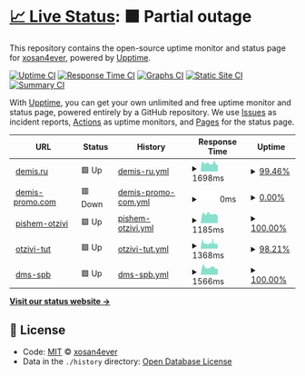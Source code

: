 # [📈 Live Status](https://xosan4ever.github.io/upptime): <!--live status--> **🟧 Partial outage**

This repository contains the open-source uptime monitor and status page for [xosan4ever](https://xosan4ever.github.io/upptime), powered by [Upptime](https://github.com/upptime/upptime).

[![Uptime CI](https://github.com/koj-co/upptime/workflows/Uptime%20CI/badge.svg)](https://github.com/koj-co/upptime/actions?query=workflow%3A%22Uptime+CI%22)
[![Response Time CI](https://github.com/koj-co/upptime/workflows/Response%20Time%20CI/badge.svg)](https://github.com/koj-co/upptime/actions?query=workflow%3A%22Response+Time+CI%22)
[![Graphs CI](https://github.com/koj-co/upptime/workflows/Graphs%20CI/badge.svg)](https://github.com/koj-co/upptime/actions?query=workflow%3A%22Graphs+CI%22)
[![Static Site CI](https://github.com/koj-co/upptime/workflows/Static%20Site%20CI/badge.svg)](https://github.com/koj-co/upptime/actions?query=workflow%3A%22Static+Site+CI%22)
[![Summary CI](https://github.com/koj-co/upptime/workflows/Summary%20CI/badge.svg)](https://github.com/koj-co/upptime/actions?query=workflow%3A%22Summary+CI%22)

With [Upptime](https://upptime.js.org), you can get your own unlimited and free uptime monitor and status page, powered entirely by a GitHub repository. We use [Issues](https://github.com/xosan4ever/upptime/issues) as incident reports, [Actions](https://github.com/xosan4ever/upptime/actions) as uptime monitors, and [Pages](https://xosan4ever.github.io/upptime) for the status page.

<!--start: status pages-->
<!-- This summary is generated by Upptime (https://github.com/upptime/upptime) -->
<!-- Do not edit this manually, your changes will be overwritten -->
<!-- prettier-ignore -->
| URL | Status | History | Response Time | Uptime |
| --- | ------ | ------- | ------------- | ------ |
| <img alt="" src="https://icons.duckduckgo.com/ip3/www.demis.ru.ico" height="13"> [demis.ru](https://www.demis.ru/) | 🟩 Up | [demis-ru.yml](https://github.com/xosan4ever/upptime/commits/HEAD/history/demis-ru.yml) | <details><summary><img alt="Response time graph" src="./graphs/demis-ru/response-time-week.png" height="20"> 1698ms</summary><br><a href="https://xosan4ever.github.io/upptime/history/demis-ru"><img alt="Response time 1792" src="https://img.shields.io/endpoint?url=https%3A%2F%2Fraw.githubusercontent.com%2Fxosan4ever%2Fupptime%2FHEAD%2Fapi%2Fdemis-ru%2Fresponse-time.json"></a><br><a href="https://xosan4ever.github.io/upptime/history/demis-ru"><img alt="24-hour response time 1297" src="https://img.shields.io/endpoint?url=https%3A%2F%2Fraw.githubusercontent.com%2Fxosan4ever%2Fupptime%2FHEAD%2Fapi%2Fdemis-ru%2Fresponse-time-day.json"></a><br><a href="https://xosan4ever.github.io/upptime/history/demis-ru"><img alt="7-day response time 1698" src="https://img.shields.io/endpoint?url=https%3A%2F%2Fraw.githubusercontent.com%2Fxosan4ever%2Fupptime%2FHEAD%2Fapi%2Fdemis-ru%2Fresponse-time-week.json"></a><br><a href="https://xosan4ever.github.io/upptime/history/demis-ru"><img alt="30-day response time 1731" src="https://img.shields.io/endpoint?url=https%3A%2F%2Fraw.githubusercontent.com%2Fxosan4ever%2Fupptime%2FHEAD%2Fapi%2Fdemis-ru%2Fresponse-time-month.json"></a><br><a href="https://xosan4ever.github.io/upptime/history/demis-ru"><img alt="1-year response time 1838" src="https://img.shields.io/endpoint?url=https%3A%2F%2Fraw.githubusercontent.com%2Fxosan4ever%2Fupptime%2FHEAD%2Fapi%2Fdemis-ru%2Fresponse-time-year.json"></a></details> | <details><summary><a href="https://xosan4ever.github.io/upptime/history/demis-ru">99.46%</a></summary><a href="https://xosan4ever.github.io/upptime/history/demis-ru"><img alt="All-time uptime 99.79%" src="https://img.shields.io/endpoint?url=https%3A%2F%2Fraw.githubusercontent.com%2Fxosan4ever%2Fupptime%2FHEAD%2Fapi%2Fdemis-ru%2Fuptime.json"></a><br><a href="https://xosan4ever.github.io/upptime/history/demis-ru"><img alt="24-hour uptime 100.00%" src="https://img.shields.io/endpoint?url=https%3A%2F%2Fraw.githubusercontent.com%2Fxosan4ever%2Fupptime%2FHEAD%2Fapi%2Fdemis-ru%2Fuptime-day.json"></a><br><a href="https://xosan4ever.github.io/upptime/history/demis-ru"><img alt="7-day uptime 99.46%" src="https://img.shields.io/endpoint?url=https%3A%2F%2Fraw.githubusercontent.com%2Fxosan4ever%2Fupptime%2FHEAD%2Fapi%2Fdemis-ru%2Fuptime-week.json"></a><br><a href="https://xosan4ever.github.io/upptime/history/demis-ru"><img alt="30-day uptime 99.61%" src="https://img.shields.io/endpoint?url=https%3A%2F%2Fraw.githubusercontent.com%2Fxosan4ever%2Fupptime%2FHEAD%2Fapi%2Fdemis-ru%2Fuptime-month.json"></a><br><a href="https://xosan4ever.github.io/upptime/history/demis-ru"><img alt="1-year uptime 99.74%" src="https://img.shields.io/endpoint?url=https%3A%2F%2Fraw.githubusercontent.com%2Fxosan4ever%2Fupptime%2FHEAD%2Fapi%2Fdemis-ru%2Fuptime-year.json"></a></details>
| <img alt="" src="https://icons.duckduckgo.com/ip3/demis-promo.com.ico" height="13"> [demis-promo.com](https://demis-promo.com/) | 🟥 Down | [demis-promo-com.yml](https://github.com/xosan4ever/upptime/commits/HEAD/history/demis-promo-com.yml) | <details><summary><img alt="Response time graph" src="./graphs/demis-promo-com/response-time-week.png" height="20"> 0ms</summary><br><a href="https://xosan4ever.github.io/upptime/history/demis-promo-com"><img alt="Response time 897" src="https://img.shields.io/endpoint?url=https%3A%2F%2Fraw.githubusercontent.com%2Fxosan4ever%2Fupptime%2FHEAD%2Fapi%2Fdemis-promo-com%2Fresponse-time.json"></a><br><a href="https://xosan4ever.github.io/upptime/history/demis-promo-com"><img alt="24-hour response time 0" src="https://img.shields.io/endpoint?url=https%3A%2F%2Fraw.githubusercontent.com%2Fxosan4ever%2Fupptime%2FHEAD%2Fapi%2Fdemis-promo-com%2Fresponse-time-day.json"></a><br><a href="https://xosan4ever.github.io/upptime/history/demis-promo-com"><img alt="7-day response time 0" src="https://img.shields.io/endpoint?url=https%3A%2F%2Fraw.githubusercontent.com%2Fxosan4ever%2Fupptime%2FHEAD%2Fapi%2Fdemis-promo-com%2Fresponse-time-week.json"></a><br><a href="https://xosan4ever.github.io/upptime/history/demis-promo-com"><img alt="30-day response time 845" src="https://img.shields.io/endpoint?url=https%3A%2F%2Fraw.githubusercontent.com%2Fxosan4ever%2Fupptime%2FHEAD%2Fapi%2Fdemis-promo-com%2Fresponse-time-month.json"></a><br><a href="https://xosan4ever.github.io/upptime/history/demis-promo-com"><img alt="1-year response time 911" src="https://img.shields.io/endpoint?url=https%3A%2F%2Fraw.githubusercontent.com%2Fxosan4ever%2Fupptime%2FHEAD%2Fapi%2Fdemis-promo-com%2Fresponse-time-year.json"></a></details> | <details><summary><a href="https://xosan4ever.github.io/upptime/history/demis-promo-com">0.00%</a></summary><a href="https://xosan4ever.github.io/upptime/history/demis-promo-com"><img alt="All-time uptime 97.00%" src="https://img.shields.io/endpoint?url=https%3A%2F%2Fraw.githubusercontent.com%2Fxosan4ever%2Fupptime%2FHEAD%2Fapi%2Fdemis-promo-com%2Fuptime.json"></a><br><a href="https://xosan4ever.github.io/upptime/history/demis-promo-com"><img alt="24-hour uptime 0.00%" src="https://img.shields.io/endpoint?url=https%3A%2F%2Fraw.githubusercontent.com%2Fxosan4ever%2Fupptime%2FHEAD%2Fapi%2Fdemis-promo-com%2Fuptime-day.json"></a><br><a href="https://xosan4ever.github.io/upptime/history/demis-promo-com"><img alt="7-day uptime 0.00%" src="https://img.shields.io/endpoint?url=https%3A%2F%2Fraw.githubusercontent.com%2Fxosan4ever%2Fupptime%2FHEAD%2Fapi%2Fdemis-promo-com%2Fuptime-week.json"></a><br><a href="https://xosan4ever.github.io/upptime/history/demis-promo-com"><img alt="30-day uptime 53.70%" src="https://img.shields.io/endpoint?url=https%3A%2F%2Fraw.githubusercontent.com%2Fxosan4ever%2Fupptime%2FHEAD%2Fapi%2Fdemis-promo-com%2Fuptime-month.json"></a><br><a href="https://xosan4ever.github.io/upptime/history/demis-promo-com"><img alt="1-year uptime 96.00%" src="https://img.shields.io/endpoint?url=https%3A%2F%2Fraw.githubusercontent.com%2Fxosan4ever%2Fupptime%2FHEAD%2Fapi%2Fdemis-promo-com%2Fuptime-year.json"></a></details>
| <img alt="" src="https://icons.duckduckgo.com/ip3/xn----dtbhjczpd6a7cybb.xn--p1ai.ico" height="13"> [pishem-otzivi](https://xn----dtbhjczpd6a7cybb.xn--p1ai/) | 🟩 Up | [pishem-otzivi.yml](https://github.com/xosan4ever/upptime/commits/HEAD/history/pishem-otzivi.yml) | <details><summary><img alt="Response time graph" src="./graphs/pishem-otzivi/response-time-week.png" height="20"> 1185ms</summary><br><a href="https://xosan4ever.github.io/upptime/history/pishem-otzivi"><img alt="Response time 2303" src="https://img.shields.io/endpoint?url=https%3A%2F%2Fraw.githubusercontent.com%2Fxosan4ever%2Fupptime%2FHEAD%2Fapi%2Fpishem-otzivi%2Fresponse-time.json"></a><br><a href="https://xosan4ever.github.io/upptime/history/pishem-otzivi"><img alt="24-hour response time 1449" src="https://img.shields.io/endpoint?url=https%3A%2F%2Fraw.githubusercontent.com%2Fxosan4ever%2Fupptime%2FHEAD%2Fapi%2Fpishem-otzivi%2Fresponse-time-day.json"></a><br><a href="https://xosan4ever.github.io/upptime/history/pishem-otzivi"><img alt="7-day response time 1185" src="https://img.shields.io/endpoint?url=https%3A%2F%2Fraw.githubusercontent.com%2Fxosan4ever%2Fupptime%2FHEAD%2Fapi%2Fpishem-otzivi%2Fresponse-time-week.json"></a><br><a href="https://xosan4ever.github.io/upptime/history/pishem-otzivi"><img alt="30-day response time 1251" src="https://img.shields.io/endpoint?url=https%3A%2F%2Fraw.githubusercontent.com%2Fxosan4ever%2Fupptime%2FHEAD%2Fapi%2Fpishem-otzivi%2Fresponse-time-month.json"></a><br><a href="https://xosan4ever.github.io/upptime/history/pishem-otzivi"><img alt="1-year response time 2418" src="https://img.shields.io/endpoint?url=https%3A%2F%2Fraw.githubusercontent.com%2Fxosan4ever%2Fupptime%2FHEAD%2Fapi%2Fpishem-otzivi%2Fresponse-time-year.json"></a></details> | <details><summary><a href="https://xosan4ever.github.io/upptime/history/pishem-otzivi">100.00%</a></summary><a href="https://xosan4ever.github.io/upptime/history/pishem-otzivi"><img alt="All-time uptime 97.83%" src="https://img.shields.io/endpoint?url=https%3A%2F%2Fraw.githubusercontent.com%2Fxosan4ever%2Fupptime%2FHEAD%2Fapi%2Fpishem-otzivi%2Fuptime.json"></a><br><a href="https://xosan4ever.github.io/upptime/history/pishem-otzivi"><img alt="24-hour uptime 100.00%" src="https://img.shields.io/endpoint?url=https%3A%2F%2Fraw.githubusercontent.com%2Fxosan4ever%2Fupptime%2FHEAD%2Fapi%2Fpishem-otzivi%2Fuptime-day.json"></a><br><a href="https://xosan4ever.github.io/upptime/history/pishem-otzivi"><img alt="7-day uptime 100.00%" src="https://img.shields.io/endpoint?url=https%3A%2F%2Fraw.githubusercontent.com%2Fxosan4ever%2Fupptime%2FHEAD%2Fapi%2Fpishem-otzivi%2Fuptime-week.json"></a><br><a href="https://xosan4ever.github.io/upptime/history/pishem-otzivi"><img alt="30-day uptime 100.00%" src="https://img.shields.io/endpoint?url=https%3A%2F%2Fraw.githubusercontent.com%2Fxosan4ever%2Fupptime%2FHEAD%2Fapi%2Fpishem-otzivi%2Fuptime-month.json"></a><br><a href="https://xosan4ever.github.io/upptime/history/pishem-otzivi"><img alt="1-year uptime 97.27%" src="https://img.shields.io/endpoint?url=https%3A%2F%2Fraw.githubusercontent.com%2Fxosan4ever%2Fupptime%2FHEAD%2Fapi%2Fpishem-otzivi%2Fuptime-year.json"></a></details>
| <img alt="" src="https://icons.duckduckgo.com/ip3/xn----ctbo1audah2eb.xn--p1ai.ico" height="13"> [otzivi-tut](https://xn----ctbo1audah2eb.xn--p1ai/) | 🟩 Up | [otzivi-tut.yml](https://github.com/xosan4ever/upptime/commits/HEAD/history/otzivi-tut.yml) | <details><summary><img alt="Response time graph" src="./graphs/otzivi-tut/response-time-week.png" height="20"> 1368ms</summary><br><a href="https://xosan4ever.github.io/upptime/history/otzivi-tut"><img alt="Response time 3746" src="https://img.shields.io/endpoint?url=https%3A%2F%2Fraw.githubusercontent.com%2Fxosan4ever%2Fupptime%2FHEAD%2Fapi%2Fotzivi-tut%2Fresponse-time.json"></a><br><a href="https://xosan4ever.github.io/upptime/history/otzivi-tut"><img alt="24-hour response time 1369" src="https://img.shields.io/endpoint?url=https%3A%2F%2Fraw.githubusercontent.com%2Fxosan4ever%2Fupptime%2FHEAD%2Fapi%2Fotzivi-tut%2Fresponse-time-day.json"></a><br><a href="https://xosan4ever.github.io/upptime/history/otzivi-tut"><img alt="7-day response time 1368" src="https://img.shields.io/endpoint?url=https%3A%2F%2Fraw.githubusercontent.com%2Fxosan4ever%2Fupptime%2FHEAD%2Fapi%2Fotzivi-tut%2Fresponse-time-week.json"></a><br><a href="https://xosan4ever.github.io/upptime/history/otzivi-tut"><img alt="30-day response time 1422" src="https://img.shields.io/endpoint?url=https%3A%2F%2Fraw.githubusercontent.com%2Fxosan4ever%2Fupptime%2FHEAD%2Fapi%2Fotzivi-tut%2Fresponse-time-month.json"></a><br><a href="https://xosan4ever.github.io/upptime/history/otzivi-tut"><img alt="1-year response time 4512" src="https://img.shields.io/endpoint?url=https%3A%2F%2Fraw.githubusercontent.com%2Fxosan4ever%2Fupptime%2FHEAD%2Fapi%2Fotzivi-tut%2Fresponse-time-year.json"></a></details> | <details><summary><a href="https://xosan4ever.github.io/upptime/history/otzivi-tut">98.21%</a></summary><a href="https://xosan4ever.github.io/upptime/history/otzivi-tut"><img alt="All-time uptime 48.03%" src="https://img.shields.io/endpoint?url=https%3A%2F%2Fraw.githubusercontent.com%2Fxosan4ever%2Fupptime%2FHEAD%2Fapi%2Fotzivi-tut%2Fuptime.json"></a><br><a href="https://xosan4ever.github.io/upptime/history/otzivi-tut"><img alt="24-hour uptime 97.13%" src="https://img.shields.io/endpoint?url=https%3A%2F%2Fraw.githubusercontent.com%2Fxosan4ever%2Fupptime%2FHEAD%2Fapi%2Fotzivi-tut%2Fuptime-day.json"></a><br><a href="https://xosan4ever.github.io/upptime/history/otzivi-tut"><img alt="7-day uptime 98.21%" src="https://img.shields.io/endpoint?url=https%3A%2F%2Fraw.githubusercontent.com%2Fxosan4ever%2Fupptime%2FHEAD%2Fapi%2Fotzivi-tut%2Fuptime-week.json"></a><br><a href="https://xosan4ever.github.io/upptime/history/otzivi-tut"><img alt="30-day uptime 99.11%" src="https://img.shields.io/endpoint?url=https%3A%2F%2Fraw.githubusercontent.com%2Fxosan4ever%2Fupptime%2FHEAD%2Fapi%2Fotzivi-tut%2Fuptime-month.json"></a><br><a href="https://xosan4ever.github.io/upptime/history/otzivi-tut"><img alt="1-year uptime 33.44%" src="https://img.shields.io/endpoint?url=https%3A%2F%2Fraw.githubusercontent.com%2Fxosan4ever%2Fupptime%2FHEAD%2Fapi%2Fotzivi-tut%2Fuptime-year.json"></a></details>
| <img alt="" src="https://icons.duckduckgo.com/ip3/dms-spb.ru.ico" height="13"> [dms-spb](https://dms-spb.ru/) | 🟩 Up | [dms-spb.yml](https://github.com/xosan4ever/upptime/commits/HEAD/history/dms-spb.yml) | <details><summary><img alt="Response time graph" src="./graphs/dms-spb/response-time-week.png" height="20"> 1566ms</summary><br><a href="https://xosan4ever.github.io/upptime/history/dms-spb"><img alt="Response time 1769" src="https://img.shields.io/endpoint?url=https%3A%2F%2Fraw.githubusercontent.com%2Fxosan4ever%2Fupptime%2FHEAD%2Fapi%2Fdms-spb%2Fresponse-time.json"></a><br><a href="https://xosan4ever.github.io/upptime/history/dms-spb"><img alt="24-hour response time 2225" src="https://img.shields.io/endpoint?url=https%3A%2F%2Fraw.githubusercontent.com%2Fxosan4ever%2Fupptime%2FHEAD%2Fapi%2Fdms-spb%2Fresponse-time-day.json"></a><br><a href="https://xosan4ever.github.io/upptime/history/dms-spb"><img alt="7-day response time 1566" src="https://img.shields.io/endpoint?url=https%3A%2F%2Fraw.githubusercontent.com%2Fxosan4ever%2Fupptime%2FHEAD%2Fapi%2Fdms-spb%2Fresponse-time-week.json"></a><br><a href="https://xosan4ever.github.io/upptime/history/dms-spb"><img alt="30-day response time 1779" src="https://img.shields.io/endpoint?url=https%3A%2F%2Fraw.githubusercontent.com%2Fxosan4ever%2Fupptime%2FHEAD%2Fapi%2Fdms-spb%2Fresponse-time-month.json"></a><br><a href="https://xosan4ever.github.io/upptime/history/dms-spb"><img alt="1-year response time 1677" src="https://img.shields.io/endpoint?url=https%3A%2F%2Fraw.githubusercontent.com%2Fxosan4ever%2Fupptime%2FHEAD%2Fapi%2Fdms-spb%2Fresponse-time-year.json"></a></details> | <details><summary><a href="https://xosan4ever.github.io/upptime/history/dms-spb">100.00%</a></summary><a href="https://xosan4ever.github.io/upptime/history/dms-spb"><img alt="All-time uptime 99.69%" src="https://img.shields.io/endpoint?url=https%3A%2F%2Fraw.githubusercontent.com%2Fxosan4ever%2Fupptime%2FHEAD%2Fapi%2Fdms-spb%2Fuptime.json"></a><br><a href="https://xosan4ever.github.io/upptime/history/dms-spb"><img alt="24-hour uptime 100.00%" src="https://img.shields.io/endpoint?url=https%3A%2F%2Fraw.githubusercontent.com%2Fxosan4ever%2Fupptime%2FHEAD%2Fapi%2Fdms-spb%2Fuptime-day.json"></a><br><a href="https://xosan4ever.github.io/upptime/history/dms-spb"><img alt="7-day uptime 100.00%" src="https://img.shields.io/endpoint?url=https%3A%2F%2Fraw.githubusercontent.com%2Fxosan4ever%2Fupptime%2FHEAD%2Fapi%2Fdms-spb%2Fuptime-week.json"></a><br><a href="https://xosan4ever.github.io/upptime/history/dms-spb"><img alt="30-day uptime 100.00%" src="https://img.shields.io/endpoint?url=https%3A%2F%2Fraw.githubusercontent.com%2Fxosan4ever%2Fupptime%2FHEAD%2Fapi%2Fdms-spb%2Fuptime-month.json"></a><br><a href="https://xosan4ever.github.io/upptime/history/dms-spb"><img alt="1-year uptime 99.70%" src="https://img.shields.io/endpoint?url=https%3A%2F%2Fraw.githubusercontent.com%2Fxosan4ever%2Fupptime%2FHEAD%2Fapi%2Fdms-spb%2Fuptime-year.json"></a></details>

<!--end: status pages-->

[**Visit our status website →**](https://xosan4ever.github.io/upptime)

## 📄 License

- Code: [MIT](./LICENSE) © [xosan4ever](https://xosan4ever.github.io/upptime)
- Data in the `./history` directory: [Open Database License](https://opendatacommons.org/licenses/odbl/1-0/)
